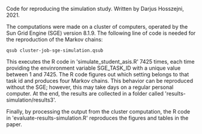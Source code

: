 Code for reproducing the simulation study. Written by Darjus Hosszejni, 2021.

The computations were made on a cluster of computers, operated by the Sun Grid Engine (SGE) version 8.1.9. The following line of code is needed for the reproduction of the Markov chains:

`qsub cluster-job-sge-simulation.qsub`

This executes the R code in 'simulate_student_asis.R' 7425 times, each time providing the envinronment variable SGE_TASK_ID with a unique value between 1 and 7425. The R code figures out which setting belongs to that task id and produces four Markov chains.
This behavior can be reproduced without the SGE; however, this may take days on a regular personal computer.
At the end, the results are collected in a folder called 'results-simulation/results3'.

Finally, by processing the output from the cluster computation, the R code in 'evaluate-results-simulation.R' reproduces the figures and tables in the paper.
